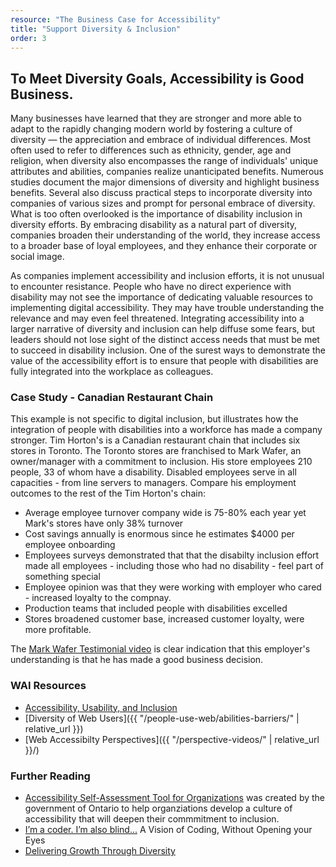 ```yaml
---
resource: "The Business Case for Accessibility"
title: "Support Diversity & Inclusion"
order: 3
---
```


## To Meet Diversity Goals, Accessibility is Good Business. 

Many businesses have learned that they are stronger and more able to adapt to the rapidly changing modern world by fostering a culture of diversity — the appreciation and embrace of individual differences.  Most often used to refer to differences such as ethnicity, gender, age and religion, when diversity also encompasses the range of individuals' unique attributes and abilities, companies realize unanticipated benefits. Numerous studies document the major dimensions of diversity and highlight business benefits. Several also discuss practical steps to incorporate diversity into companies of various sizes and prompt for personal embrace of diversity. What is too often overlooked is the importance of disability inclusion in diversity efforts. By embracing disability as a natural part of diversity, companies broaden their understanding of the world, they increase access to a broader base of loyal employees, and they enhance their corporate or social image. 

As companies implement accessibility and inclusion efforts, it is not unusual to encounter resistance. People who have no direct experience with disability may not see the importance of dedicating valuable resources to implementing digital accessibility. They may have trouble understanding the relevance and may even feel threatened. Integrating accessibility into a larger narrative of diversity and inclusion can help diffuse some fears, but leaders should not lose sight of the distinct access needs that must be met to succeed in disability inclusion. One of the surest ways to demonstrate the value of the accessibility effort is to ensure that people with disabilities are fully integrated into the workplace as colleagues.  

### Case Study - Canadian Restaurant Chain
This example is not specific to digital inclusion, but illustrates how the integration of people with disabilities into a workforce has made a company stronger. Tim Horton's is a Canadian restaurant chain that includes six stores in Toronto. The Toronto stores are franchised to Mark Wafer, an owner/manager with a commitment to inclusion.  His store employees 210 people, 33 of whom have a disability. Disabled employees serve in all capacities - from line servers to managers. Compare his employment outcomes to the rest of the Tim Horton's chain:
* Average employee turnover company wide is 75-80% each year yet Mark's stores have only 38% turnover
* Cost savings annually is enormous since he estimates $4000 per employee onboarding
* Employees surveys demonstrated that that the disabilty inclusion effort made all employees - including those who had no disability - feel part of something special
* Employee opinion was that they were working with employer who cared - increased loyalty to the compnay.
* Production teams that included people with disabilities excelled
* Stores broadened customer base, increased customer loyalty, were more profitable.

The [Mark Wafer Testimonial video](https://www.youtube.com/watch?v=E1ovIrGwgHM) is clear indication that this employer's understanding is that he has made a good business decision. 

### WAI Resources
* [Accessibility, Usability, and Inclusion](https://w3c.github.io/wai-website/fundamentals/accessibility-usability-inclusion/)
* [Diversity of Web Users]({{ "/people-use-web/abilities-barriers/" | relative_url }})
* [Web Accessibilty Perspectives]({{ "/perspective-videos/" | relative_url }}/)

### Further Reading
* [Accessibility Self-Assessment Tool for Organizations](https://beyondcompliancetool.ca/) was created by the government of Ontario to help organziations develop a culture of accessibility that will deepen their commmitment to inclusion.
* [I’m a coder. I’m also blind...](https://medium.freecodecamp.org/looking-back-to-what-started-it-all-731ef5424aec) A Vision of Coding, Without Opening your Eyes
* [Delivering Growth Through Diversity](https://www.mckinsey.com/business-functions/organization/our-insights/delivering-through-diversity) 

